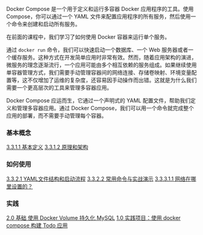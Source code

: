 Docker Compose 是一个用于定义和运行多容器 Docker 应用程序的工具。使用 Compose，你可以通过一个 YAML 文件来配置应用程序的所有服务，然后使用一个命令来创建和启动所有服务。

在前面的课程中，我们学习了如何使用 Docker 容器来运行单个服务。

通过 `docker run` 命令，我们可以快速启动一个数据库、一个 Web 服务器或者一个缓存服务。这种方式在开发简单应用时非常有效。然而，随着应用架构的演进，微服务的理念逐渐流行，一个应用可能由多个相互依赖的服务组成。如果继续使用单容器管理方式，我们需要手动管理容器间的网络连接、存储卷映射、环境变量配置等，这不仅增加了运维的复杂度，还容易因手动操作而出错。这就是为什么我们需要一个更高层次的工具来管理多容器应用。

Docker Compose 应运而生，它通过一个声明式的 YAML 配置文件，帮助我们定义和管理多容器应用。通过 Docker Compose，我们可以用一个命令就完成整个应用的部署，而不需要手动管理每个容器。
### 基本概念
[3.3.1.1 基本定义](3.3.1%20概念/3.3.1.1%20基本定义.md)
[3.3.1.2 原理和架构](3.3.1%20概念/3.3.1.2%20原理和架构.md)

### 如何使用
[3.3.2.1 YAML文件结构和启动流程](3.3.2%20如何使用/3.3.2.1%20YAML文件结构和启动流程.md)
[3.3.2.2 常用命令与实战演示](3.3.2%20如何使用/3.3.2.2%20常用命令与实战演示.md)
[3.3.3.1.1 网络在哪里设置的？](3.3.2%20如何使用/3.3.3.1.1%20网络在哪里设置的？.md)
### 实践
[2.0 基础 使用 Docker Volume 持久化 MySQL](案例/2.0%20基础%20使用%20Docker%20Volume%20持久化%20MySQL.md)
[1.0 实践项目：使用 docker compose 构建 Todo 应用](案例/1.0%20实践项目：使用%20docker%20compose%20构建%20Todo%20应用.md)